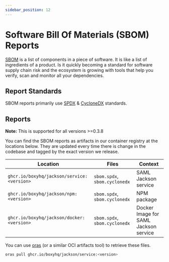 ```yaml
---
sidebar_position: 12
---
```


# Software Bill Of Materials (SBOM) Reports

[SBOM](https://en.wikipedia.org/wiki/Software_bill_of_materials) is a list of components in a piece of software. It is like a list of ingredients of a product. Is it quickly becoming a standard for software supply chain risk and the ecosystem is growing with tools that help you verify, scan and monitor all your dependencies.

## Report Standards

SBOM reports primarily use [SPDX](https://en.wikipedia.org/wiki/Software_Package_Data_Exchange) & [CycloneDX](https://cyclonedx.org/) standards.

## Reports

**Note:** This is supported for all versions >=0.3.8

You can find the SBOM reports as artifacts in our container registry at the locations below. They are updated every time there is change in the codebase and tagged by the exact version we release.

| Location                                   | Files                         | Context                               |
| ------------------------------------------ | ----------------------------- | ------------------------------------- |
| `ghcr.io/boxyhq/jackson/service:<version>` | `sbom.spdx`, `sbom.cyclonedx` | SAML Jackson service                  |
| `ghcr.io/boxyhq/jackson/npm:<version>`     | `sbom.spdx`, `sbom.cyclonedx` | NPM package                           |
| `ghcr.io/boxyhq/jackson/docker:<version>`  | `sbom.spdx`, `sbom.cyclonedx` | Docker Image for SAML Jackson service |

You can use [oras](https://oras.land/cli) (or a similar OCI artifacts tool) to retrieve these files.

```bash
oras pull ghcr.io/boxyhq/jackson/service:<version>
```
